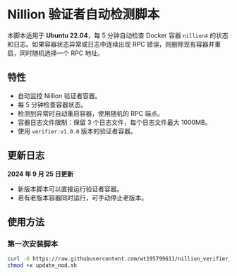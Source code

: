 # Nillion 验证者自动检测脚本

本脚本适用于 **Ubuntu 22.04**，每 5 分钟自动检查 Docker 容器 `nillion4` 的状态和日志。如果容器状态异常或日志中连续出现 RPC 错误，则删除现有容器并重启，同时随机选择一个 RPC 地址。

## 特性
- 自动监控 Nillion 验证者容器。
- 每 5 分钟检查容器状态。
- 检测到异常时自动重启容器，使用随机的 RPC 端点。
- 容器日志文件限制：保留 3 个日志文件，每个日志文件最大 1000MB。
- 使用 `verifier:v1.0.0` 版本的验证者容器。

## 更新日志
**2024 年 9 月 25 日更新**
- 新版本脚本可以直接运行验证者容器。
- 若有老版本容器同时运行，可手动停止老版本。

## 使用方法

### 第一次安装脚本
```bash
curl -O https://raw.githubusercontent.com/wt195799611/nillion_verifier_monitoring/main/update_nod.sh
chmod +x update_nod.sh
